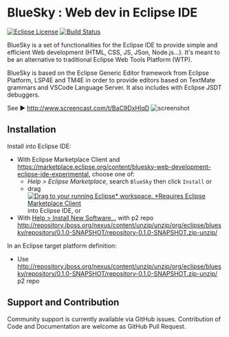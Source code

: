 # BlueSky : Web dev in Eclipse IDE

[![Eclipse License](http://img.shields.io/badge/license-Eclipse-brightgreen.svg)](https://github.com/mickaelistria/eclipse-bluesky/blob/master/LICENSE)
[![Build Status](https://secure.travis-ci.org/mickaelistria/eclipse-bluesky.png)](http://travis-ci.org/mickaelistria/eclipse-bluesky)

BlueSky is a set of functionalities for the Eclipse IDE to provide simple and efficient Web development (HTML, CSS, JS, JSon, Node.js...). It's meant to be an alternative to traditional Eclipse Web Tools Platform (WTP).

BlueSky is based on the Eclipse Generic Editor framework from Eclipse Platform, LSP4E and TM4E in order to provide editors based on TextMate grammars and VSCode Language Server. It also includes with Eclipse JSDT debuggers.

See ▶️ http://www.screencast.com/t/BaC9DxHIqD
![screenshot](bluesky-screenshot.png "BlueSky screenshot")


## Installation

Install into Eclipse IDE:
* With Eclipse Marketplace Client and https://marketplace.eclipse.org/content/bluesky-web-development-eclipse-ide-experimental, choose one of:
  * *Help > Eclipse Marketplace*, search `BlueSky` then click `Install` or
  * drag <a href="http://marketplace.eclipse.org/marketplace-client-intro?mpc_install=3394048" class="drag" title="Drag to your running Eclipse* workspace. *Requires Eclipse Marketplace Client"><img class="img-responsive" src="https://marketplace.eclipse.org/sites/all/themes/solstice/public/images/marketplace/btn-install.png" alt="Drag to your running Eclipse* workspace. *Requires Eclipse Marketplace Client" /></a> into Eclipse IDE, or
* With [Help > Install New Software...](http://help.eclipse.org/neon/index.jsp?topic=%2Forg.eclipse.platform.doc.user%2Ftasks%2Ftasks-124.htm) with p2 repo http://repository.jboss.org/nexus/content/unzip/unzip/org/eclipse/bluesky/repository/0.1.0-SNAPSHOT/repository-0.1.0-SNAPSHOT.zip-unzip/

In an Eclipse target platform definition:
* Use http://repository.jboss.org/nexus/content/unzip/unzip/org/eclipse/bluesky/repository/0.1.0-SNAPSHOT/repository-0.1.0-SNAPSHOT.zip-unzip/ p2 repo

## Support and Contribution

Community support is currently available via GitHub issues. Contribution of Code and Documentation are welcome as GitHub Pull Request. 
